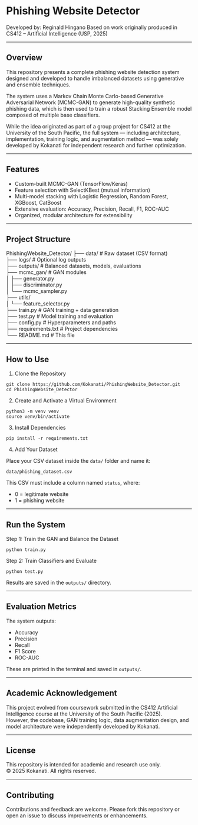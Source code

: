 # Phishing Website Detector

Developed by: Reginald Hingano
Based on work originally produced in CS412 – Artificial Intelligence (USP, 2025)

---

## Overview

This repository presents a complete phishing website detection system designed and developed to handle imbalanced datasets using generative and ensemble techniques.

The system uses a Markov Chain Monte Carlo-based Generative Adversarial Network (MCMC-GAN) to generate high-quality synthetic phishing data, which is then used to train a robust Stacking Ensemble model composed of multiple base classifiers.

While the idea originated as part of a group project for CS412 at the University of the South Pacific, the full system — including architecture, implementation, training logic, and augmentation method — was solely developed by Kokanati for independent research and further optimization.

---

## Features

- Custom-built MCMC-GAN (TensorFlow/Keras)
- Feature selection with SelectKBest (mutual information)
- Multi-model stacking with Logistic Regression, Random Forest, XGBoost, CatBoost
- Extensive evaluation: Accuracy, Precision, Recall, F1, ROC-AUC
- Organized, modular architecture for extensibility

---

## Project Structure

PhishingWebsite_Detector/
├── data/                  # Raw dataset (CSV format)  
├── logs/                  # Optional log outputs  
├── outputs/               # Balanced datasets, models, evaluations  
├── mcmc_gan/              # GAN modules  
│   ├── generator.py  
│   ├── discriminator.py  
│   └── mcmc_sampler.py  
├── utils/  
│   └── feature_selector.py  
├── train.py               # GAN training + data generation  
├── test.py                # Model training and evaluation  
├── config.py              # Hyperparameters and paths  
├── requirements.txt       # Project dependencies  
└── README.md              # This file  

---

## How to Use

1. Clone the Repository

```
git clone https://github.com/Kokanati/PhishingWebsite_Detector.git
cd PhishingWebsite_Detector
```

2. Create and Activate a Virtual Environment

```
python3 -m venv venv
source venv/bin/activate
```

3. Install Dependencies

```
pip install -r requirements.txt
```

4. Add Your Dataset

Place your CSV dataset inside the `data/` folder and name it:

```
data/phishing_dataset.csv
```

This CSV must include a column named `status`, where:
- 0 = legitimate website
- 1 = phishing website

---

## Run the System

Step 1: Train the GAN and Balance the Dataset

```
python train.py
```

Step 2: Train Classifiers and Evaluate

```
python test.py
```

Results are saved in the `outputs/` directory.

---

## Evaluation Metrics

The system outputs:
- Accuracy
- Precision
- Recall
- F1 Score
- ROC-AUC

These are printed in the terminal and saved in `outputs/`.

---

## Academic Acknowledgement

This project evolved from coursework submitted in the CS412 Artificial Intelligence course at the University of the South Pacific (2025).  
However, the codebase, GAN training logic, data augmentation design, and model architecture were independently developed by Kokanati.

---

## License

This repository is intended for academic and research use only.  
© 2025 Kokanati. All rights reserved.

---

## Contributing

Contributions and feedback are welcome. Please fork this repository or open an issue to discuss improvements or enhancements.
